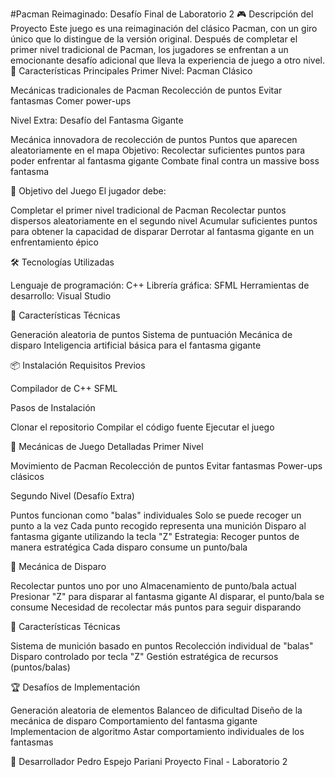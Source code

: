 #Pacman Reimaginado: Desafío Final de Laboratorio 2
🎮 Descripción del Proyecto
Este juego es una reimaginación del clásico Pacman, con un giro único que lo distingue de la versión original. Después de completar el primer nivel tradicional de Pacman, los jugadores se enfrentan a un emocionante desafío adicional que lleva la experiencia de juego a otro nivel.
🌟 Características Principales
Primer Nivel: Pacman Clásico

Mecánicas tradicionales de Pacman
Recolección de puntos
Evitar fantasmas
Comer power-ups

Nivel Extra: Desafío del Fantasma Gigante

Mecánica innovadora de recolección de puntos
Puntos que aparecen aleatoriamente en el mapa
Objetivo: Recolectar suficientes puntos para poder enfrentar al fantasma gigante
Combate final contra un massive boss fantasma

🎯 Objetivo del Juego
El jugador debe:

Completar el primer nivel tradicional de Pacman
Recolectar puntos dispersos aleatoriamente en el segundo nivel
Acumular suficientes puntos para obtener la capacidad de disparar
Derrotar al fantasma gigante en un enfrentamiento épico

🛠 Tecnologías Utilizadas

Lenguaje de programación: C++
Librería gráfica: SFML
Herramientas de desarrollo: Visual Studio

🚀 Características Técnicas

Generación aleatoria de puntos
Sistema de puntuación
Mecánica de disparo
Inteligencia artificial básica para el fantasma gigante

📦 Instalación
Requisitos Previos

Compilador de C++
SFML

Pasos de Instalación

Clonar el repositorio
Compilar el código fuente
Ejecutar el juego

🎲 Mecánicas de Juego Detalladas
Primer Nivel

Movimiento de Pacman
Recolección de puntos
Evitar fantasmas
Power-ups clásicos

Segundo Nivel (Desafío Extra)

Puntos funcionan como "balas" individuales
Solo se puede recoger un punto a la vez
Cada punto recogido representa una munición
Disparo al fantasma gigante utilizando la tecla "Z"
Estrategia: Recoger puntos de manera estratégica
Cada disparo consume un punto/bala

🎯 Mecánica de Disparo

Recolectar puntos uno por uno
Almacenamiento de punto/bala actual
Presionar "Z" para disparar al fantasma gigante
Al disparar, el punto/bala se consume
Necesidad de recolectar más puntos para seguir disparando

🚀 Características Técnicas

Sistema de munición basado en puntos
Recolección individual de "balas"
Disparo controlado por tecla "Z"
Gestión estratégica de recursos (puntos/balas)

🏆 Desafíos de Implementación

Generación aleatoria de elementos
Balanceo de dificultad
Diseño de la mecánica de disparo
Comportamiento del fantasma gigante
Implementacion de algoritmo Astar
comportamiento individuales de los fantasmas

👥 Desarrollador
Pedro Espejo Pariani
Proyecto Final - Laboratorio 2
